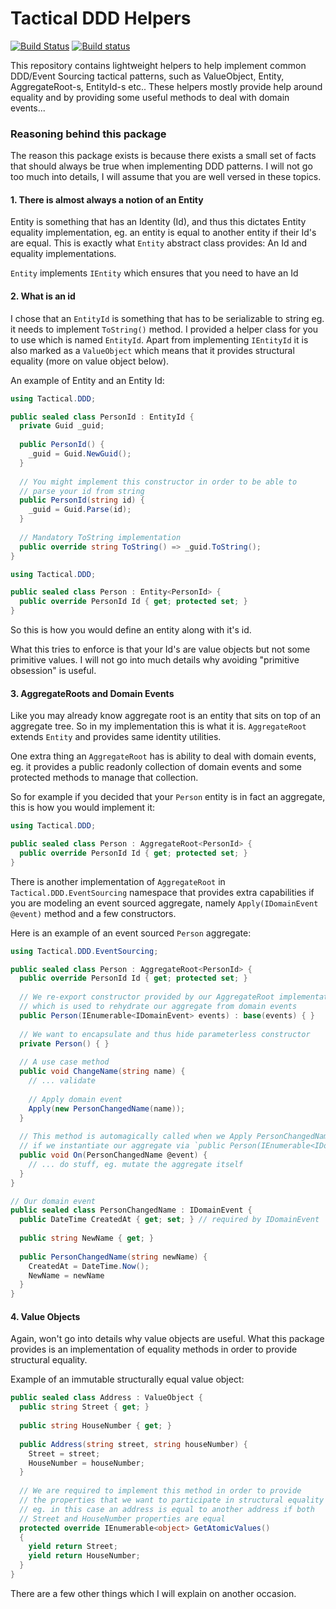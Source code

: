 # Tactical DDD Helpers
[![Build Status](https://travis-ci.org/aneshas/tactical-ddd.svg?branch=master)](https://travis-ci.org/aneshas/tactical-ddd)
[![Build status](https://ci.appveyor.com/api/projects/status/vef5ta3j36p7efnn?svg=true)](https://ci.appveyor.com/project/aneshas/tactical-ddd)

This repository contains lightweight helpers to help implement common DDD/Event Sourcing tactical patterns, such as ValueObject,
Entity, AggregateRoot-s, EntityId-s etc..
These helpers mostly provide help around equality and by providing some useful methods to deal with domain events...

### Reasoning behind this package
The reason this package exists is because there exists a small set of facts that should always be true when implementing DDD patterns.
I will not go too much into details, I will assume that you are well versed in these topics.

#### 1. There is almost always a notion of an Entity
Entity is something that has an Identity (Id), and thus this dictates Entity equality implementation, eg. an entity is equal to another
entity if their Id's are equal. This is exactly what `Entity` abstract class provides: An Id and equality implementations.

`Entity` implements `IEntity` which ensures that you need to have an Id

#### 2. What is an id
I chose that an `EntityId` is something that has to be serializable to string eg. it needs to implement `ToString()` method.
I provided a helper class for you to use which is named `EntityId`. Apart from implementing `IEntityId` it is also marked 
as a `ValueObject` which means that it provides structural equality (more on value object below).

An example of Entity and an Entity Id:
```c#
using Tactical.DDD;

public sealed class PersonId : EntityId {
  private Guid _guid;
  
  public PersonId() {
    _guid = Guid.NewGuid();
  }
  
  // You might implement this constructor in order to be able to
  // parse your id from string
  public PersonId(string id) {
    _guid = Guid.Parse(id);
  }
  
  // Mandatory ToString implementation
  public override string ToString() => _guid.ToString();
}
```
```c#
using Tactical.DDD;

public sealed class Person : Entity<PersonId> {
  public override PersonId Id { get; protected set; }
}
```
So this is how you would define an entity along with it's id.

What this tries to enforce is that your Id's are value objects but not some primitive values. I will not go into much
details why avoiding "primitive obsession" is useful.

#### 3. AggregateRoots and Domain Events
Like you may already know aggregate root is an entity that sits on top of an aggregate tree.
So in my implementation this is what it is. `AggregateRoot` extends `Entity` and provides same identity utilities.

One extra thing an `AggregateRoot` has is ability to deal with domain events, eg. it provides a public readonly collection of
domain events and some protected methods to manage that collection.

So for example if you decided that your `Person` entity is in fact an aggregate, this is how you would implement it:

```c#
using Tactical.DDD;

public sealed class Person : AggregateRoot<PersonId> {
  public override PersonId Id { get; protected set; }
}
```

There is another implementation of `AggregateRoot` in `Tactical.DDD.EventSourcing` namespace that provides extra capabilities
if you are modeling an event sourced aggregate, namely `Apply(IDomainEvent @event)` method and a few constructors.

Here is an example of an event sourced `Person` aggregate:
```c#
using Tactical.DDD.EventSourcing;

public sealed class Person : AggregateRoot<PersonId> {
  public override PersonId Id { get; protected set; }
  
  // We re-export constructor provided by our AggregateRoot implementation
  // which is used to rehydrate our aggregate from domain events
  public Person(IEnumerable<IDomainEvent> events) : base(events) { }
  
  // We want to encapsulate and thus hide parameterless constructor 
  private Person() { }
  
  // A use case method
  public void ChangeName(string name) {
    // ... validate
    
    // Apply domain event
    Apply(new PersonChangedName(name));
  }
  
  // This method is automagically called when we Apply PersonChangedName and also
  // if we instantiate our aggregate via `public Person(IEnumerable<IDomainEvent> events)`
  public void On(PersonChangedName @event) {
    // ... do stuff, eg. mutate the aggregate itself
  }
}

// Our domain event
public sealed class PersonChangedName : IDomainEvent {
  public DateTime CreatedAt { get; set; } // required by IDomainEvent
  
  public string NewName { get; }
  
  public PersonChangedName(string newName) {
    CreatedAt = DateTime.Now();
    NewName = newName
  }
}
```

#### 4. Value Objects
Again, won't go into details why value objects are useful.
What this package provides is an implementation of equality methods in order to provide structural equality.

Example of an immutable structurally equal value object:
```c#
public sealed class Address : ValueObject {
  public string Street { get; }
  
  public string HouseNumber { get; }
  
  public Address(string street, string houseNumber) {
    Street = street;
    HouseNumber = houseNumber;
  }
  
  // We are required to implement this method in order to provide
  // the properties that we want to participate in structural equality
  // eg. in this case an address is equal to another address if both
  // Street and HouseNumber properties are equal
  protected override IEnumerable<object> GetAtomicValues()
  {
    yield return Street;
    yield return HouseNumber;
  }
}
```

There are a few other things which I will explain on another occasion.


